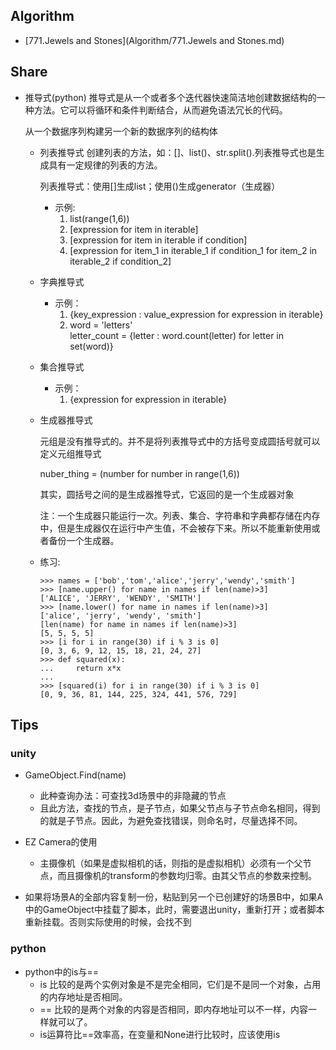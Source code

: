 ## Algorithm
* [771.Jewels and Stones](Algorithm/771.Jewels and Stones.md)

	
## Share
* 推导式(python)
	推导式是从一个或者多个迭代器快速简洁地创建数据结构的一种方法。它可以将循环和条件判断结合，从而避免语法冗长的代码。
	
	从一个数据序列构建另一个新的数据序列的结构体
	* 列表推导式
		创建列表的方法，如：[]、list()、str.split().列表推导式也是生成具有一定规律的列表的方法。
		
		列表推导式：使用[]生成list；使用()生成generator（生成器）
		* 示例:
			1. list(range(1,6))
			2. [expression for item in iterable]
			3. [expression for item in iterable if condition]
			4. [expression for item_1 in iterable_1 if condition_1 for item_2 in iterable_2 if condition_2]
	* 字典推导式
		* 示例：
			1. {key_expression : value_expression for expression in iterable}
			2. word = 'letters'  
				letter_count = {letter : word.count(letter) for letter in set(word)}
	* 集合推导式
		* 示例：
			1. {expression for expression in iterable}
	* 生成器推导式
	
		元组是没有推导式的。并不是将列表推导式中的方括号变成圆括号就可以定义元组推导式
		
		nuber_thing = (number for number in range(1,6))
		
		其实，圆括号之间的是生成器推导式，它返回的是一个生成器对象
		
		注：一个生成器只能运行一次。列表、集合、字符串和字典都存储在内存中，但是生成器仅在运行中产生值，不会被存下来。所以不能重新使用或者备份一个生成器。
	* 练习:
	
		```
		>>> names = ['bob','tom','alice','jerry','wendy','smith']
		>>> [name.upper() for name in names if len(name)>3]
		['ALICE', 'JERRY', 'WENDY', 'SMITH']
		>>> [name.lower() for name in names if len(name)>3]
		['alice', 'jerry', 'wendy', 'smith']
		[len(name) for name in names if len(name)>3]
		[5, 5, 5, 5]
		>>> [i for i in range(30) if i % 3 is 0]
		[0, 3, 6, 9, 12, 15, 18, 21, 24, 27]
		>>> def squared(x):
		...     return x*x
		... 
		>>> [squared(i) for i in range(30) if i % 3 is 0]
		[0, 9, 36, 81, 144, 225, 324, 441, 576, 729]
		```
		
## Tips
### unity
* GameObject.Find(name)
	* 此种查询办法：可查找3d场景中的非隐藏的节点
	* 且此方法，查找的节点，是子节点，如果父节点与子节点命名相同，得到的就是子节点。因此，为避免查找错误，则命名时，尽量选择不同。
* EZ Camera的使用
	* 主摄像机（如果是虚拟相机的话，则指的是虚拟相机）必须有一个父节点，而且摄像机的transform的参数均归零。由其父节点的参数来控制。

* 如果将场景A的全部内容复制一份，粘贴到另一个已创建好的场景B中，如果A中的GameObject中挂载了脚本，此时，需要退出unity，重新打开；或者脚本重新挂载。否则实际使用的时候，会找不到

### python
* python中的is与==
	* is 比较的是两个实例对象是不是完全相同，它们是不是同一个对象，占用的内存地址是否相同。
	* == 比较的是两个对象的内容是否相同，即内存地址可以不一样，内容一样就可以了。
	* is运算符比==效率高，在变量和None进行比较时，应该使用is

		
		